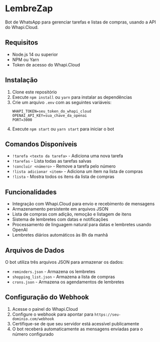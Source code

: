 # LembreZap

Bot de WhatsApp para gerenciar tarefas e listas de compras, usando a API do Whapi.Cloud.

## Requisitos

- Node.js 14 ou superior
- NPM ou Yarn
- Token de acesso do Whapi.Cloud

## Instalação

1. Clone este repositório
2. Execute `npm install` ou `yarn` para instalar as dependências
3. Crie um arquivo `.env` com as seguintes variáveis:
   ```
   WHAPI_TOKEN=seu_token_do_whapi_cloud
   OPENAI_API_KEY=sua_chave_da_openai
   PORT=3000
   ```
4. Execute `npm start` ou `yarn start` para iniciar o bot

## Comandos Disponíveis

- `!tarefa <texto da tarefa>` - Adiciona uma nova tarefa
- `!tarefas` - Lista todas as tarefas salvas
- `!concluir <número>` - Remove a tarefa pelo número
- `!lista adicionar <item>` - Adiciona um item na lista de compras
- `!lista` - Mostra todos os itens da lista de compras

## Funcionalidades

- Integração com Whapi.Cloud para envio e recebimento de mensagens
- Armazenamento persistente em arquivos JSON
- Lista de compras com adição, remoção e listagem de itens
- Sistema de lembretes com datas e notificações
- Processamento de linguagem natural para datas e lembretes usando OpenAI
- Lembretes diários automáticos às 8h da manhã

## Arquivos de Dados

O bot utiliza três arquivos JSON para armazenar os dados:
- `reminders.json` - Armazena os lembretes
- `shopping_list.json` - Armazena a lista de compras
- `crons.json` - Armazena os agendamentos de lembretes

## Configuração do Webhook

1. Acesse o painel do Whapi.Cloud
2. Configure o webhook para apontar para `https://seu-dominio.com/webhook`
3. Certifique-se de que seu servidor está acessível publicamente
4. O bot receberá automaticamente as mensagens enviadas para o número configurado 